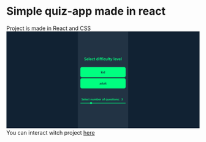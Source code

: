 # Simple quiz-app made in react
Project is made in React and CSS
![screen presenting website](./pictures/quiz%20app%20cover.png)
You can interact witch project [here](https://onio1100.github.io/quiz-app/)
